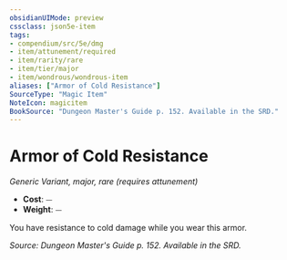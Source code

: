 ```yaml
---
obsidianUIMode: preview
cssclass: json5e-item
tags:
- compendium/src/5e/dmg
- item/attunement/required
- item/rarity/rare
- item/tier/major
- item/wondrous/wondrous-item
aliases: ["Armor of Cold Resistance"]
SourceType: "Magic Item"
NoteIcon: magicitem
BookSource: "Dungeon Master's Guide p. 152. Available in the SRD."
---
```

# Armor of Cold Resistance
*Generic Variant, major, rare (requires attunement)*  

- **Cost**: ⏤
- **Weight**: ⏤

You have resistance to cold damage while you wear this armor.

*Source: Dungeon Master's Guide p. 152. Available in the SRD.*